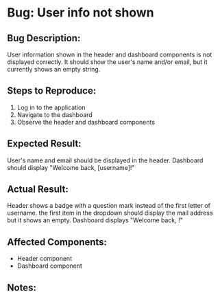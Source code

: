 # Bug: User info not shown
## Bug Description:
User information shown in the header and dashboard components is not displayed correctly. It should show the user's name and/or email, but it currently shows an empty string.
## Steps to Reproduce:

1. Log in to the application
2. Navigate to the dashboard
3. Observe the header and dashboard components

## Expected Result:
User's name and email should be displayed in the header.
Dashboard should display "Welcome back, [username]!"

## Actual Result:
Header shows a badge with a question mark instead of the first letter of username. the first item in the dropdown should display the mail address but it shows an empty.
Dashboard displays "Welcome back, !"

## Affected Components:
- Header component
- Dashboard component

## Notes: